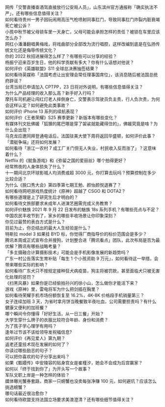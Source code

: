 网传「交警直播查酒驾直接放行公安局人员」，山东滨州官方通报称「确实执法不严」，还有哪些信息值得关注？  
如何看待贵州一男子因玩闹用高压气枪喷射同事肛门，导致同事肛门炸裂内脏衰竭死亡被公诉？  
小孩中秋节被父母锁车里一天身亡，父母可能会承担怎样的责任？被锁在车里应该怎么办？  
网红小潘潘翻唱黄梅戏，将戏曲部分全部改为流行唱腔，这样改编到底是在弘扬传统文化还是侮辱传统文化？  
你的 2022 秋招进展得怎么样了？有哪些可以分享的经验？  
杨振宁迎来百岁生日，他的科学贡献有多大？你有什么话想对他说？  
如何评价《英雄联盟》S11 全球总决赛抽签结果？  
如何看待英媒称「法国考虑让出安理会常任理事国席位」，该消息随后被法国总统府辟谣？  
台湾当局已申请加入 CPTPP，23 日将对外说明，有哪些信息值得关注？  
为什么产品经理的收入那么高？新手好入行吗？  
摩托车司机避让闯红灯老人摔倒身亡，交警表示驾驶员负主责，行人负次责，为何会这样认定？如何避免此类事故？  
如何评价 iPhone 13 系列的续航表现？  
如何评价《王者荣耀》S25 赛季更新？新版本有哪些变化？  
有媒体刊文批佛媛「狐狸的尾巴哪是穿了袈裟就能藏得住的」，佛媛究竟是啥？为什么会出现？  
马克龙应邀同拜登通电话后，法国驻美大使下周将返回华盛顿，如何评价此事？「潜艇争端」还将如何发展？  
如何看待「浙江一农村 7 成工厂关门但无人失业，村民收入反而涨了」？这意味着什么？  
Netflix 的《鱿鱼游戏》和《弥留之国的爱丽丝》哪个拍得更好？  
经常熬夜的人身体损失了什么？  
十一期间北京环球影城人均消费或超 3000 元，你打算去玩吗？预算控制在多少比较合适？  
为什么《脱口秀大会》第四季第七期王勉、颜怡颜悦退赛了？  
如何看待网吧游戏热度统计《原神》超越了 CSGO 和 DOTA2？  
有哪些道理是上了研究生后才明白的？  
如何看待文旅部要求未成年人进演艺圈需完成义务教育？  
如何评价魅族 2021 年 9 月 22 日发布的魅族 18s 系列手机？有哪些亮点与不足？  
中国农民丰收节到了，家乡的哪些丰收场景让你印象深刻？  
你见过最赞的表白方式是什么？  
目前为止，你总结出的最大人生经验是什么？  
特斯拉 model 3 如果挂 BYD 标，你觉得厂商指导价的标价范围会是多少？  
腾讯本周或正式宣布合并搜狗，计划整合进「腾讯看点」团队，此次布局是否为最优解？腾讯有哪些战略考量？  
「多主摄融合计算摄影技术」可能会是手机影像发展的新趋势吗？  
广东一村公告落实生育补贴「每生 1 个小孩资助 9 万元」，如何看待这一举措，会带来哪些实际的影响？  
如何看待广东犬只不按规定接种狂犬病疫苗，狗主将被罚款，甚至面临犬只被无害化处理的惩罚？  
《扫黑风暴》如果你是已经偷拍孙兴的徐小山，怎么做你才能活下来？  
游戏《原神》里，雷电将军为什么把剑插在胸里？  
如何看待荣耀手机市场份额恢复至 16.2%，4K-8K 价格段手机销量第三？  
女子连续加班 3 天，为省时拿月饼当晚餐致半夜吐血，公司需要担责吗？有什么健康又便利的加班餐？  
哪个瞬间令你懂得「好好生活，从一日三餐」开始？  
大学生穿什么牌子的衣服比较符合年龄、身份和消费？  
为了孩子学心理学有用吗？  
逢年过节该不该给领导发祝福信息?  
如何评价《再见爱人》第九期？  
返老还童技术现在发展的如何了？  
你读过哪些励志的句子？  
可以把你喜欢的句子分享出来吗？  
如果《甄嬛传》中安陵容的贴身宫女是崔槿汐，她会不会成为后宫赢家？  
如何以「终于找到你了」为开头写一个故事？  
军队文职上岸是一种怎样的体验？  
媒体曝光蟹券套路，商家一只螃蟹也没卖每张净赚 100 元，如何避坑？应该怎么挑选螃蟹？  
哪句话最近很治愈你？  
如何看待欧盟支持法国立场要求美澳澄清？还有哪些细节值得关注？  
